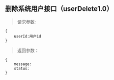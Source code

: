 删除系统用户接口（userDelete1.0）
-----------------------------
>请求参数:
    
    {
        userId:用户id
    }

>返回参数：

	{
	    message:
        status:
    }

